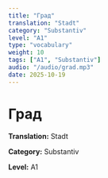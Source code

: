 ```yaml
---
title: "Град"
translation: "Stadt"
category: "Substantiv"
level: "A1"
type: "vocabulary"
weight: 10
tags: ["A1", "Substantiv"]
audio: "/audio/grad.mp3"
date: 2025-10-19
---
```


# Град

**Translation:** Stadt

**Category:** Substantiv

**Level:** A1

